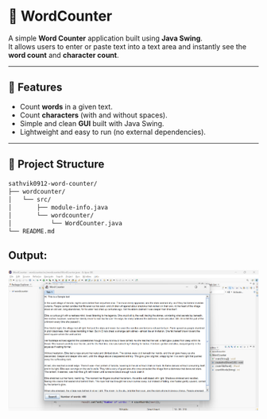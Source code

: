 # 📝 WordCounter

A simple **Word Counter** application built using **Java Swing**.  
It allows users to enter or paste text into a text area and instantly see the **word count** and **character count**.

---

## 🚀 Features
- Count **words** in a given text.
- Count **characters** (with and without spaces).
- Simple and clean **GUI** built with Java Swing.
- Lightweight and easy to run (no external dependencies).

---

## 📂 Project Structure
```text
sathvik0912-word-counter/
├── wordcounter/
│   └── src/
│       ├── module-info.java
│       └── wordcounter/
│           └── WordCounter.java
└── README.md
```
## Output: 
![Word Counter Screenshot](WordCounterSS.png)

